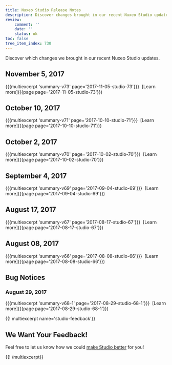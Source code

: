 ```yaml
---
title: Nuxeo Studio Release Notes
description: Discover changes brought in our recent Nuxeo Studio updates.
review:
    comment: ''
    date: ''
    status: ok
toc: false
tree_item_index: 730
---
```


Discover which changes we brought in our recent Nuxeo Studio updates.

## November 5, 2017
{{{multiexcerpt 'summary-v73' page='2017-11-05-studio-73'}}}
<i class="fa fa-long-arrow-right" aria-hidden="true"></i>&nbsp;[Learn more]({{page page='2017-11-05-studio-73'}})

## October 10, 2017
{{{multiexcerpt 'summary-v71' page='2017-10-10-studio-71'}}}
<i class="fa fa-long-arrow-right" aria-hidden="true"></i>&nbsp;[Learn more]({{page page='2017-10-10-studio-71'}})

## October 2, 2017
{{{multiexcerpt 'summary-v70' page='2017-10-02-studio-70'}}}
<i class="fa fa-long-arrow-right" aria-hidden="true"></i>&nbsp;[Learn more]({{page page='2017-10-02-studio-70'}})

## September 4, 2017
{{{multiexcerpt 'summary-v69' page='2017-09-04-studio-69'}}}
<i class="fa fa-long-arrow-right" aria-hidden="true"></i>&nbsp;[Learn more]({{page page='2017-09-04-studio-69'}})

## August 17, 2017
{{{multiexcerpt 'summary-v67' page='2017-08-17-studio-67'}}}
<i class="fa fa-long-arrow-right" aria-hidden="true"></i>&nbsp;[Learn more]({{page page='2017-08-17-studio-67'}})

## August 08, 2017
{{{multiexcerpt 'summary-v66' page='2017-08-08-studio-66'}}}
<i class="fa fa-long-arrow-right" aria-hidden="true"></i>&nbsp;[Learn more]({{page page='2017-08-08-studio-66'}})

## Bug Notices

### August 29, 2017
{{{multiexcerpt 'summary-v68-1' page='2017-08-29-studio-68-1'}}}
<i class="fa fa-long-arrow-right" aria-hidden="true"></i>&nbsp;[Learn more]({{page page='2017-08-29-studio-68-1'}})

{{! multiexcerpt name='studio-feedback'}}

## We Want Your Feedback!
Feel free to let us know how we could <a href="https://portal.prodpad.com/eb062eda-6d54-11e7-8513-22000a2145da" target="_blank">make Studio better</a> for you!

{{! /multiexcerpt}}
